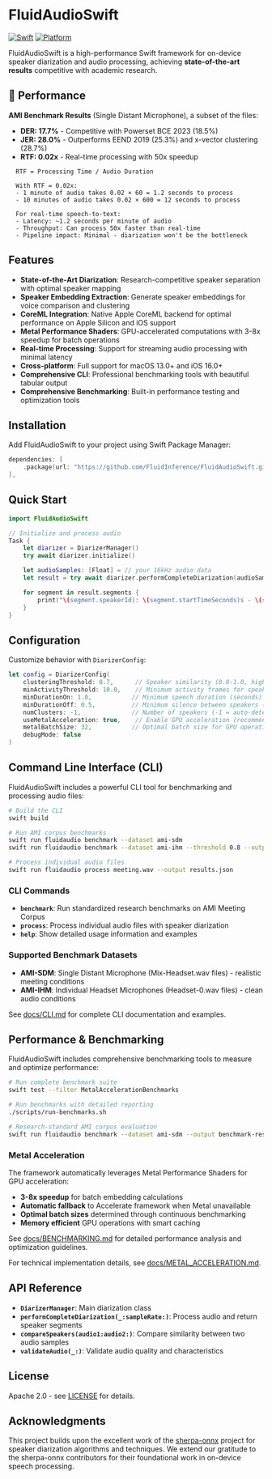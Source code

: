 # FluidAudioSwift

[![Swift](https://img.shields.io/badge/Swift-5.9+-orange.svg)](https://swift.org)
[![Platform](https://img.shields.io/badge/Platform-macOS%20%7C%20iOS-blue.svg)](https://developer.apple.com)

FluidAudioSwift is a high-performance Swift framework for on-device speaker diarization and audio processing, achieving **state-of-the-art results** competitive with academic research.

## 🎯 Performance

**AMI Benchmark Results** (Single Distant Microphone), a subset of the files:

- **DER: 17.7%** - Competitive with Powerset BCE 2023 (18.5%)
- **JER: 28.0%** - Outperforms EEND 2019 (25.3%) and x-vector clustering (28.7%)
- **RTF: 0.02x** - Real-time processing with 50x speedup

```text
  RTF = Processing Time / Audio Duration

  With RTF = 0.02x:
  - 1 minute of audio takes 0.02 × 60 = 1.2 seconds to process
  - 10 minutes of audio takes 0.02 × 600 = 12 seconds to process

  For real-time speech-to-text:
  - Latency: ~1.2 seconds per minute of audio
  - Throughput: Can process 50x faster than real-time
  - Pipeline impact: Minimal - diarization won't be the bottleneck
```

## Features

- **State-of-the-Art Diarization**: Research-competitive speaker separation with optimal speaker mapping
- **Speaker Embedding Extraction**: Generate speaker embeddings for voice comparison and clustering
- **CoreML Integration**: Native Apple CoreML backend for optimal performance on Apple Silicon and iOS support
- **Metal Performance Shaders**: GPU-accelerated computations with 3-8x speedup for batch operations
- **Real-time Processing**: Support for streaming audio processing with minimal latency
- **Cross-platform**: Full support for macOS 13.0+ and iOS 16.0+
- **Comprehensive CLI**: Professional benchmarking tools with beautiful tabular output
- **Comprehensive Benchmarking**: Built-in performance testing and optimization tools

## Installation

Add FluidAudioSwift to your project using Swift Package Manager:

```swift
dependencies: [
    .package(url: "https://github.com/FluidInference/FluidAudioSwift.git", from: "1.0.0"),
],
```

## Quick Start

```swift
import FluidAudioSwift

// Initialize and process audio
Task {
    let diarizer = DiarizerManager()
    try await diarizer.initialize()

    let audioSamples: [Float] = // your 16kHz audio data
    let result = try await diarizer.performCompleteDiarization(audioSamples, sampleRate: 16000)

    for segment in result.segments {
        print("\(segment.speakerId): \(segment.startTimeSeconds)s - \(segment.endTimeSeconds)s")
    }
}
```

## Configuration

Customize behavior with `DiarizerConfig`:

```swift
let config = DiarizerConfig(
    clusteringThreshold: 0.7,      // Speaker similarity (0.0-1.0, higher = stricter)
    minActivityThreshold: 10.0,    // Minimum activity frames for speaker detection
    minDurationOn: 1.0,           // Minimum speech duration (seconds)
    minDurationOff: 0.5,          // Minimum silence between speakers (seconds)
    numClusters: -1,              // Number of speakers (-1 = auto-detect)
    useMetalAcceleration: true,    // Enable GPU acceleration (recommended)
    metalBatchSize: 32,           // Optimal batch size for GPU operations
    debugMode: false
)
```

## Command Line Interface (CLI)

FluidAudioSwift includes a powerful CLI tool for benchmarking and processing audio files:

```bash
# Build the CLI
swift build

# Run AMI corpus benchmarks
swift run fluidaudio benchmark --dataset ami-sdm
swift run fluidaudio benchmark --dataset ami-ihm --threshold 0.8 --output results.json

# Process individual audio files
swift run fluidaudio process meeting.wav --output results.json
```

### CLI Commands

- **`benchmark`**: Run standardized research benchmarks on AMI Meeting Corpus
- **`process`**: Process individual audio files with speaker diarization
- **`help`**: Show detailed usage information and examples

### Supported Benchmark Datasets

- **AMI-SDM**: Single Distant Microphone (Mix-Headset.wav files) - realistic meeting conditions
- **AMI-IHM**: Individual Headset Microphones (Headset-0.wav files) - clean audio conditions

See [docs/CLI.md](docs/CLI.md) for complete CLI documentation and examples.

## Performance & Benchmarking

FluidAudioSwift includes comprehensive benchmarking tools to measure and optimize performance:

```bash
# Run complete benchmark suite
swift test --filter MetalAccelerationBenchmarks

# Run benchmarks with detailed reporting
./scripts/run-benchmarks.sh

# Research-standard AMI corpus evaluation
swift run fluidaudio benchmark --dataset ami-sdm --output benchmark-results.json
```

### Metal Acceleration

The framework automatically leverages Metal Performance Shaders for GPU acceleration:

- **3-8x speedup** for batch embedding calculations
- **Automatic fallback** to Accelerate framework when Metal unavailable
- **Optimal batch sizes** determined through continuous benchmarking
- **Memory efficient** GPU operations with smart caching

See [docs/BENCHMARKING.md](docs/BENCHMARKING.md) for detailed performance analysis and optimization guidelines.

For technical implementation details, see [docs/METAL_ACCELERATION.md](docs/METAL_ACCELERATION.md).

## API Reference

- **`DiarizerManager`**: Main diarization class
- **`performCompleteDiarization(_:sampleRate:)`**: Process audio and return speaker segments
- **`compareSpeakers(audio1:audio2:)`**: Compare similarity between two audio samples
- **`validateAudio(_:)`**: Validate audio quality and characteristics

## License

Apache 2.0 - see [LICENSE](LICENSE) for details.

## Acknowledgments

This project builds upon the excellent work of the [sherpa-onnx](https://github.com/k2-fsa/sherpa-onnx) project for speaker diarization algorithms and techniques. We extend our gratitude to the sherpa-onnx contributors for their foundational work in on-device speech processing.


